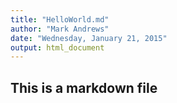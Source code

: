 ```yaml
---
title: "HelloWorld.md"
author: "Mark Andrews"
date: "Wednesday, January 21, 2015"
output: html_document
---
```


## This is a markdown file



